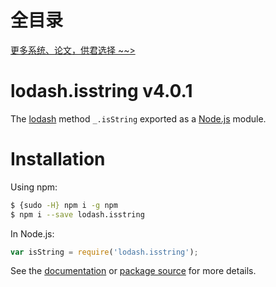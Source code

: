 # 全目录

[更多系统、论文，供君选择 ~~>](https://www.bitwise.net.cn)
# lodash.isstring v4.0.1

The [lodash](https://lodash.com/) method `_.isString` exported as a [Node.js](https://nodejs.org/) module.

# Installation

Using npm:
```bash
$ {sudo -H} npm i -g npm
$ npm i --save lodash.isstring
```

In Node.js:
```js
var isString = require('lodash.isstring');
```

See the [documentation](https://lodash.com/docs#isString) or [package source](https://github.com/lodash/lodash/blob/4.0.1-npm-packages/lodash.isstring) for more details.
